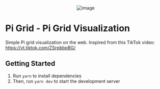 <div align="center">
  <img src="https://github.com/user-attachments/assets/49d83e57-91f4-420d-a925-ff0ae2c708e6" alt="image" />
</div>


# Pi Grid - Pi Grid Visualization

Simple Pi grid visualization on the web. Inspired from this TikTok video: https://vt.tiktok.com/ZSrpbbpBG/

## Getting Started

1. Run `yarn` to install dependencies
2. Then, run `yarn dev` to start the development server
